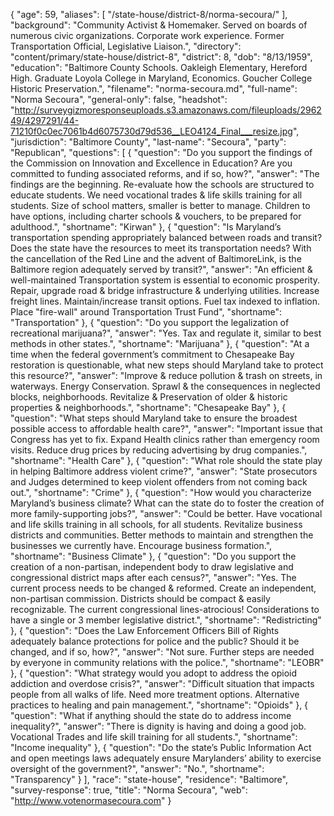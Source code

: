 {
  "age": 59,
  "aliases": [
    "/state-house/district-8/norma-secoura/"
  ],
  "background": "Community Activist & Homemaker. Served on boards of numerous civic organizations. Corporate work experience. Former Transportation Official, Legislative Liaison.",
  "directory": "content/primary/state-house/district-8",
  "district": 8,
  "dob": "8/13/1959",
  "education": "Baltimore County Schools. Oakleigh Elementary, Hereford High. Graduate Loyola College in Maryland, Economics. Goucher College Historic Preservation.",
  "filename": "norma-secoura.md",
  "full-name": "Norma Secoura",
  "general-only": false,
  "headshot": "http://surveygizmoresponseuploads.s3.amazonaws.com/fileuploads/296249/4297291/44-71210f0c0ec7061b4d6075730d79d536__LEO4124_Final___resize.jpg",
  "jurisdiction": "Baltimore County",
  "last-name": "Secoura",
  "party": "Republican",
  "questions": [
    {
      "question": "Do you support the findings of the Commission on Innovation and Excellence in Education? Are you committed to funding associated reforms, and if so, how?",
      "answer": "The findings are the beginning. Re-evaluate how the schools are structured to educate students. We need vocational trades & life skills training for all students. Size of school matters, smaller is better to manage. Children to have options, including charter schools & vouchers, to be prepared for adulthood.",
      "shortname": "Kirwan"
    },
    {
      "question": "Is Maryland’s transportation spending appropriately balanced between roads and transit? Does the state have the resources to meet its transportation needs? With the cancellation of the Red Line and the advent of BaltimoreLink, is the Baltimore region adequately served by transit?",
      "answer": "An efficient & well-maintained Transportation system is essential to economic prosperity.  Repair, upgrade road & bridge infrastructure & underlying utilities. Increase freight lines. Maintain/increase transit options. Fuel tax indexed to inflation. Place \"fire-wall\" around Transportation Trust Fund",
      "shortname": "Transportation"
    },
    {
      "question": "Do you support the legalization of recreational marijuana?",
      "answer": "Yes. Tax and regulate it, similar to best methods in other states.",
      "shortname": "Marijuana"
    },
    {
      "question": "At a time when the federal government’s commitment to Chesapeake Bay restoration is questionable, what new steps should Maryland take to protect this resource?",
      "answer": "Improve & reduce pollution & trash on streets, in waterways. Energy Conservation. Sprawl & the consequences in neglected blocks, neighborhoods. Revitalize & Preservation of older & historic properties & neighborhoods.",
      "shortname": "Chesapeake Bay"
    },
    {
      "question": "What steps should Maryland take to ensure the broadest possible access to affordable health care?",
      "answer": "Important issue that Congress has yet to fix. Expand Health clinics rather than emergency room visits. Reduce  drug prices by reducing advertising by drug companies.",
      "shortname": "Health Care"
    },
    {
      "question": "What role should the state play in helping Baltimore address violent crime?",
      "answer": "State prosecutors and Judges determined to keep violent offenders from not coming back out.",
      "shortname": "Crime"
    },
    {
      "question": "How would you characterize Maryland’s business climate? What can the state do to foster the creation of more family-supporting jobs?",
      "answer": "Could be better. Have vocational and life skills training in all schools, for all students. Revitalize business districts and communities.  Better methods to maintain and strengthen the businesses we currently have. Encourage business formation.",
      "shortname": "Business Climate"
    },
    {
      "question": "Do you support the creation of a non-partisan, independent body to draw legislative and congressional district maps after each census?",
      "answer": "Yes. The current process needs to be changed & reformed. Create an independent, non-partisan commission. Districts should be compact & easily recognizable. The current congressional lines-atrocious!  Considerations to have a single or 3 member legislative district.",
      "shortname": "Redistricting"
    },
    {
      "question": "Does the Law Enforcement Officers Bill of Rights adequately balance protections for police and the public? Should it be changed, and if so, how?",
      "answer": "Not sure. Further steps are needed by everyone in community relations with the police.",
      "shortname": "LEOBR"
    },
    {
      "question": "What strategy would you adopt to address the opioid addiction and overdose crisis?",
      "answer": "Difficult situation that impacts people from all walks of life.  Need more treatment options. Alternative practices to healing and pain management.",
      "shortname": "Opioids"
    },
    {
      "question": "What if anything should the state do to address income inequality?",
      "answer": "There is dignity is having and doing a good job. Vocational Trades and life skill training for all students.",
      "shortname": "Income inequality"
    },
    {
      "question": "Do the state’s Public Information Act and open meetings laws adequately ensure Marylanders’ ability to exercise oversight of the government?",
      "answer": "No.",
      "shortname": "Transparency"
    }
  ],
  "race": "state-house",
  "residence": "Baltimore",
  "survey-response": true,
  "title": "Norma Secoura",
  "web": "http://www.votenormasecoura.com"
}

